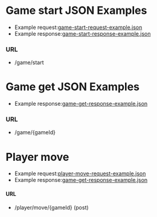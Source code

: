 # Game start JSON Examples

- Example request:[game-start-request-example.json](game-start-request-example.json)
- Example response:[game-start-response-example.json](game-start-response-example.json)

### URL

- /game/start

# Game get JSON Examples

- Example response:[game-get-response-example.json](game-get-response-example.json)

### URL

- /game/{gameId}

# Player move

- Example request:[player-move-request-example.json](player-move-request-example.json)
- Example response:[game-get-response-example.json](game-get-response-example.json)


#### URL

- /player/move/{gameId} (post)

